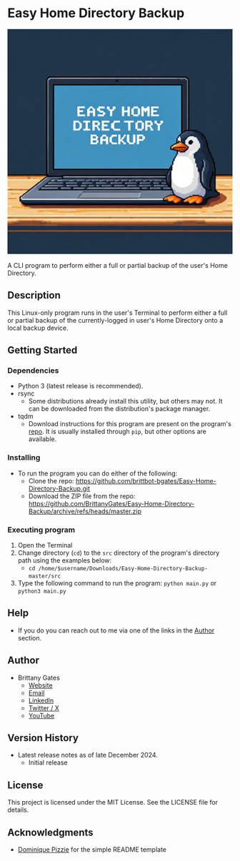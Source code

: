# Easy Home Directory Backup

![A laptop sitting on a desk displaying the phrase "Easy Home Directory Backup" with a penguin sitting on the right side of the laptop.](easy_home_directory_backup_gemini_generated.jpeg)

A CLI program to perform either a full or partial backup of the user's Home Directory.

## Description

This Linux-only program runs in the user's Terminal to perform either a full or partial backup of the currently-logged
in user's Home Directory onto a local backup device.

## Getting Started

### Dependencies

* Python 3 (latest release is recommended).
* rsync
    * Some distributions already install this utility, but others may not. It can be downloaded from the distribution's
      package manager.
* tqdm
    * Download instructions for this program are present on the program's [repo](https://github.com/tqdm/tqdm). It is
      usually installed through `pip`, but other options are available.

### Installing

* To run the program you can do either of the following:
    * Clone the repo: https://github.com/brittbot-bgates/Easy-Home-Directory-Backup.git
    * Download the ZIP file from the
      repo: https://github.com/BrittanyGates/Easy-Home-Directory-Backup/archive/refs/heads/master.zip

### Executing program

1. Open the Terminal
2. Change directory (`cd`) to the `src` directory of the program's directory path using the examples below:
    - `cd /home/$username/Downloads/Easy-Home-Directory-Backup-master/src`
3. Type the following command to run the program: `python main.py` or `python3 main.py`

## Help

* If you do you can reach out to me via one of the links in the [Author](#author) section.

## Author

* Brittany Gates
    * [Website](https://brittbot.com)
    * [Email](mailto:support@brittbot.com)
    * [LinkedIn](https://www.linkedin.com/in/brittanycgates/)
    * [Twitter / X](https://x.com/brittany__gates)
    * [YouTube](https://www.youtube.com/c/BrittanyGates)

## Version History

* Latest release notes as of late December 2024.
  * Initial release

## License

This project is licensed under the MIT License. See the LICENSE file for details.

## Acknowledgments

* [Dominique Pizzie](https://gist.github.com/DomPizzie) for the simple README template
